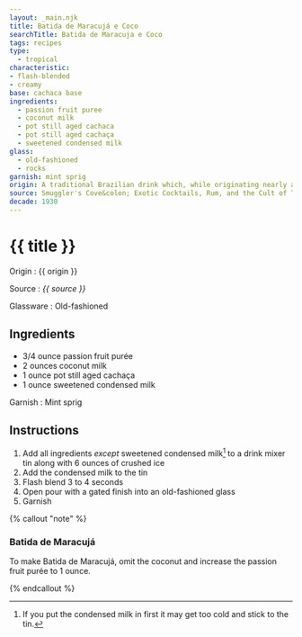 ```yaml
---
layout: _main.njk
title: Batida de Maracujá e Coco
searchTitle: Batida de Maracuja e Coco
tags: recipes
type:
  - tropical
characteristic:
- flash-blended
- creamy
base: cachaca base
ingredients:
  - passion fruit puree
  - coconut milk
  - pot still aged cachaca
  - pot still aged cachaça
  - sweetened condensed milk
glass:
  - old-fashioned
  - rocks
garnish: mint sprig
origin: A traditional Brazilian drink which, while originating nearly a century ago, only gained sufficient popularity to be considered a <q>national drink</q> in the 1960s. <em>Batida</em> is Portuguese for <q>shaken</q> or <q>milk shake.</q> When made with coconut milk, it is Batida de Coco; with passion fruit, Batida de Maracujá. Combine them to make Batida de Maracujá e Coco.
source: Smuggler's Cove&colon; Exotic Cocktails, Rum, and the Cult of Tiki
decade: 1930
---
```

<!-- markdownlint-disable MD025 -->
# {{ title }}
<!-- markdownlint-disable MD025 -->

Origin
  : {{ origin }}

Source
  : <cite>{{ source }}</cite>

Glassware
  : Old-fashioned

## Ingredients

* 3/4 ounce passion fruit purée
* 2 ounces coconut milk
* 1 ounce pot still aged cachaça
* 1 ounce sweetened condensed milk

Garnish
  : Mint sprig

## Instructions

1. Add all ingredients *except* sweetened condensed milk[^1] to a drink mixer tin along with 6 ounces of crushed ice
2. Add the condensed milk to the tin
3. Flash blend 3 to 4 seconds
4. Open pour with a gated finish into an old-fashioned glass
5. Garnish

[^1]: If you put the condensed milk in first it may get too cold and stick to the tin.

<!-- markdownlint-disable MD012 -->
{% callout "note" %}
<!-- markdownlint-enable MD012 -->

### Batida de Maracujá

  To make Batida de Maracujá, omit the coconut and increase the passion fruit purée to 1 ounce.

{% endcallout %}

